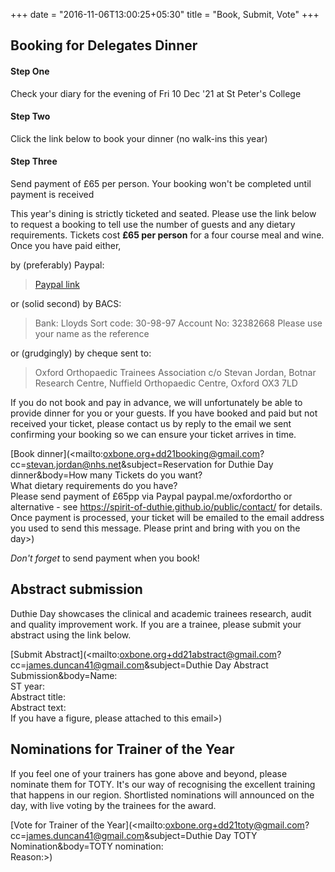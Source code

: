 +++
date = "2016-11-06T13:00:25+05:30"
title = "Book, Submit, Vote"
+++


## Booking for Delegates Dinner

#### Step One
Check your diary for the evening of Fri 10 Dec '21 at St Peter's College
#### Step Two
Click the link below to book your dinner (no walk-ins this year)
#### Step Three
Send payment of £65 per person. Your booking won't be completed until payment is received

This year's dining is strictly ticketed and seated. Please use the link below to request a booking to tell use the number of guests and any dietary requirements. Tickets cost **£65 per person** for a four course meal and wine. Once you have paid either,

by (preferably) Paypal:

> [Paypal link](http://paypal.me/oxfordortho)

or (solid second) by BACS:

> Bank: Lloyds
> Sort code: 30-98-97
> Account No: 32382668
> Please use your name as the reference

or (grudgingly) by cheque sent to:

> Oxford Orthopaedic Trainees Association
> c/o Stevan Jordan,
> Botnar Research Centre,
> Nuffield Orthopaedic Centre,
> Oxford
> OX3 7LD

If you do not book and pay in advance, we will unfortunately be able to provide dinner for you or your guests. If you have booked and paid but not received your ticket, please contact us by reply to the email we sent confirming your booking so we can ensure your ticket arrives in time.

[Book dinner](<mailto:oxbone.org+dd21booking@gmail.com?cc=stevan.jordan@nhs.net&subject=Reservation for Duthie Day dinner&body=How many Tickets do you want?<br>What dietary requirements do you have?<br>Please send payment of £65pp via Paypal paypal.me/oxfordortho or alternative - see https://spirit-of-duthie.github.io/public/contact/ for details. Once payment is processed, your ticket will be emailed to the email address you used to send this message. Please print and bring with you on the day>)

*Don't forget* to send payment when you book!



## Abstract submission

Duthie Day showcases the clinical and academic trainees research, audit and quality improvement work. If you are a trainee, please submit your abstract using the link below.

[Submit Abstract](<mailto:oxbone.org+dd21abstract@gmail.com?cc=james.duncan41@gmail.com&subject=Duthie Day Abstract Submission&body=Name:<br>ST year:<br>Abstract title:<br>Abstract text:<br>If you have a figure, please attached to this email>)

## Nominations for Trainer of the Year

If you feel one of your trainers has gone above and beyond, please nominate them for TOTY. It's our way of recognising the excellent training that happens in our region. Shortlisted nominations will announced on the day, with live voting by the trainees for the award.

[Vote for Trainer of the Year](<mailto:oxbone.org+dd21toty@gmail.com?cc=james.duncan41@gmail.com&subject=Duthie Day TOTY Nomination&body=TOTY nomination:<br>Reason:>)
